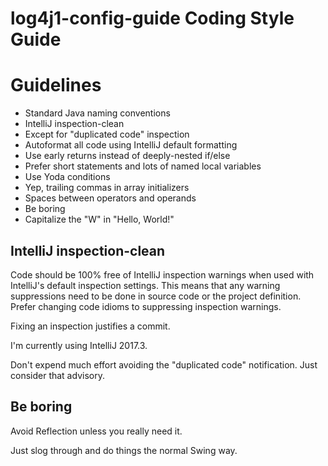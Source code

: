 log4j1-config-guide Coding Style Guide
========================================

#  Guidelines

* Standard Java naming conventions
* IntelliJ inspection-clean
 * Except for "duplicated code" inspection
* Autoformat all code using IntelliJ default formatting
* Use early returns instead of deeply-nested if/else
* Prefer short statements and lots of named local variables
* Use Yoda conditions
* Yep, trailing commas in array initializers
* Spaces between operators and operands
* Be boring
* Capitalize the "W" in "Hello, World!"

##  IntelliJ inspection-clean

Code should be 100% free of IntelliJ inspection warnings when used with IntelliJ's default inspection settings. This means that any warning suppressions need to be done in source code or the project definition. Prefer changing code idioms to suppressing inspection warnings.

Fixing an inspection justifies a commit.

I'm currently using IntelliJ 2017.3.

Don't expend much effort avoiding the "duplicated code" notification. Just consider that advisory.

##  Be boring

Avoid Reflection unless you really need it.

Just slog through and do things the normal Swing way.